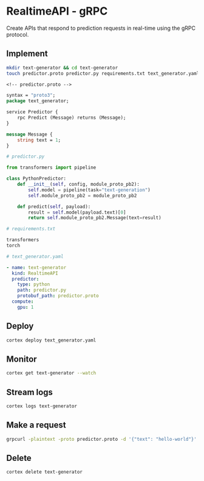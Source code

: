 # RealtimeAPI - gRPC

Create APIs that respond to prediction requests in real-time using the gRPC protocol.

## Implement

```bash
mkdir text-generator && cd text-generator
touch predictor.proto predictor.py requirements.txt text_generator.yaml
```

```protobuf
<!-- predictor.proto -->

syntax = "proto3";
package text_generator;

service Predictor {
    rpc Predict (Message) returns (Message);
}

message Message {
    string text = 1;
}

```

```python
# predictor.py

from transformers import pipeline

class PythonPredictor:
    def __init__(self, config, module_proto_pb2):
        self.model = pipeline(task="text-generation")
        self.module_proto_pb2 = module_proto_pb2

    def predict(self, payload):
        result = self.model(payload.text)[0]
        return self.module_proto_pb2.Message(text=result)
```

```python
# requirements.txt

transformers
torch
```

```yaml
# text_generator.yaml

- name: text-generator
  kind: RealtimeAPI
  predictor:
    type: python
    path: predictor.py
    protobuf_path: predictor.proto
  compute:
    gpu: 1
```

## Deploy

```bash
cortex deploy text_generator.yaml
```

## Monitor

```bash
cortex get text-generator --watch
```

## Stream logs

```bash
cortex logs text-generator
```

## Make a request

```bash
grpcurl -plaintext -proto predictor.proto -d '{"text": "hello-world"}' ***.elb.us-west-2.amazonaws.com:80 text_generator.Predictor/Predict
```

## Delete

```bash
cortex delete text-generator
```
